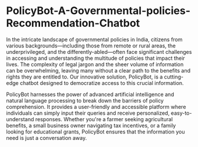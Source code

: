 # PolicyBot-A-Governmental-policies-Recommendation-Chatbot
In the intricate landscape of governmental policies in India, citizens from various backgrounds—including those from remote or rural areas, the underprivileged, and the differently-abled—often face significant challenges in accessing and understanding the multitude of policies that impact their lives. The complexity of legal jargon and the sheer volume of information can be overwhelming, leaving many without a clear path to the benefits and rights they are entitled to. Our innovative solution, PolicyBot, is a cutting-edge chatbot designed to democratize access to this crucial information.

PolicyBot harnesses the power of advanced artificial intelligence and natural language processing to break down the barriers of policy comprehension. It provides a user-friendly and accessible platform where individuals can simply input their queries and receive personalized, easy-to-understand responses. Whether you're a farmer seeking agricultural benefits, a small business owner navigating tax incentives, or a family looking for educational grants, PolicyBot ensures that the information you need is just a conversation away.
